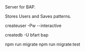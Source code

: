 Server for BAP.

Stores Users and Saves patterns.

createuser -Pw --interactive

createdb -U bfart bap

npm run migrate
npm run migrate:test

